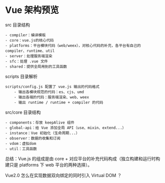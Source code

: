 # Vue 架构预览

src 目录结构
    
    - compiler：编译模板
    - core：vue.js的核心代码
    - platforms：平台模块代码（web/weex），对核心代码的补充，各平台有自己的 compiler、runtime、util
    - server：处理服务端渲染
    - sfc：处理 .vue 文件
    - shared：提供全局用到的工具函数

scripts 目录解析

    scripts/config.js 配置了 vue.js 输出的代码格式
        - 输出各模块规范的代码：es、cjs、umd
        - 输出各端的代码：服务端渲染、web、weex
        - 输出 runtime / runtime + compiler 的代码

src/core 目录结构

    - components：存放 keepAlive 组件
    - global-api：给 Vue 添加全局 API（use、mixin、extend...）
    - instance：Vue 初始化（生命周期...）
    - observer：数据的收集和订阅
    - vdom：虚拟dom
    - util：工具函数

总结：Vue.js 的组成是由 core + 对应平台的补充代码构成（独立构建和运行时构建只是 platforms 下 web 平台的两种选择）。

Vue2.0 怎么在实现数据双向绑定的同时引入 Virtual DOM ？
